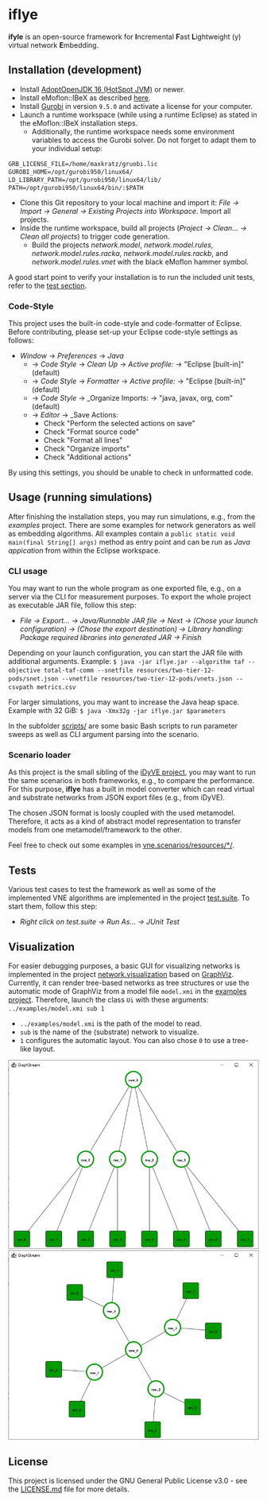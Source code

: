 # iflye

**ifyle** is an open-source framework for **I**ncremental **F**ast **L**ightweight (y) virtual network **E**mbedding.


## Installation (development)

* Install [AdoptOpenJDK 16 (HotSpot JVM)](https://adoptopenjdk.net/releases.html?variant=openjdk16&jvmVariant=hotspot) or newer.
* Install eMoflon::IBeX as described [here](https://github.com/eMoflon/emoflon-ibex#how-to-develop).
* Install [Gurobi](https://www.gurobi.com/) in version `9.5.0` and activate a license for your computer.
* Launch a runtime workspace (while using a runtime Eclipse) as stated in the eMoflon::IBeX installation steps.
    * Additionally, the runtime workspace needs some environment variables to access the Gurobi solver. Do not forget to adapt them to your individual setup:
```
GRB_LICENSE_FILE=/home/maxkratz/gruobi.lic
GUROBI_HOME=/opt/gurobi950/linux64/
LD_LIBRARY_PATH=/opt/gurobi950/linux64/lib/
PATH=/opt/gurobi950/linux64/bin/:$PATH
```
* Clone this Git repository to your local machine and import it: *File -> Import -> General -> Existing Projects into Workspace*. Import all projects.
* Inside the runtime workspace, build all projects (*Project -> Clean... -> Clean all projects*) to trigger code generation.
    * Build the projects *network.model*, *network.model.rules*, *network.model.rules.racka*, *network.model.rules.rackb*, and *network.model.rules.vnet* with the black eMoflon hammer symbol.

A good start point to verify your installation is to run the included unit tests, refer to the [test section](#tests).

### Code-Style

This project uses the built-in code-style and code-formatter of Eclipse.
Before contributing, please set-up your Eclipse code-style settings as follows:

* _Window_ -> _Preferences_ -> _Java_ 
    * -> _Code Style_ -> _Clean Up_ -> _Active profile:_ -> "Eclipse [built-in]" (default)
    * -> _Code Style_ -> _Formatter_ -> _Active profile:_ -> "Eclipse [built-in]" (default)
    * -> _Code Style_ -> _Organize Imports: -> "java, javax, org, com" (default)
    * -> _Editor_ -> _Save Actions:
        * Check "Perform the selected actions on save"
        * Check "Format source code"
        * Check "Format all lines"
        * Check "Organize imports"
        * Check "Additional actions"

By using this settings, you should be unable to check in unformatted code.


## Usage (running simulations)

After finishing the installation steps, you may run simulations, e.g., from the *examples* project.
There are some examples for network generators as well as embedding algorithms.
All examples contain a `public static void main(final String[] args)` method as entry point and can be run as *Java appication* from within the Eclipse workspace.


### CLI usage

You may want to run the whole program as one exported file, e.g., on a server via the CLI for measurement purposes.
To export the whole project as executable JAR file, follow this step:
* *File -> Export... -> Java/Runnable JAR file -> Next -> (Chose your launch configuration) -> (Chose the export destination) -> Library handling: Package required libraries into generated JAR -> Finish*

Depending on your launch configuration, you can start the JAR file with additional arguments.
Example:
`$ java -jar iflye.jar --algorithm taf --objective total-taf-comm --snetfile resources/two-tier-12-pods/snet.json --vnetfile resources/two-tier-12-pods/vnets.json --csvpath metrics.csv`

For larger simulations, you may want to increase the Java heap space.
Example with 32 GiB:
`$ java -Xmx32g -jar iflye.jar $parameters`

In the subfolder [scripts/](scripts/) are some basic Bash scripts to run parameter sweeps as well as CLI argument parsing into the scenario.


### Scenario loader

As this project is the small sibling of the [iDyVE project](https://tubiblio.ulb.tu-darmstadt.de/124918/), you may want to run the same scenarios in both frameworks, e.g., to compare the performance.
For this purpose, **iflye** has a built in model converter which can read virtual and substrate networks from JSON export files (e.g., from iDyVE).

The chosen JSON format is loosly coupled with the used metamodel.
Therefore, it acts as a kind of abstract model representation to transfer models from one metamodel/framework to the other.

Feel free to check out some examples in [vne.scenarios/resources/*/](vne.scenarios/resources/).


## Tests

Various test cases to test the framework as well as some of the implemented VNE algorithms are implemented in the project [test.suite](test.suite/).
To start them, follow this step:
* *Right click on test.suite -> Run As... -> JUnit Test*


## Visualization

For easier debugging purposes, a basic GUI for visualizing networks is implemented in the project [network.visualization](network.visualization/) based on [GraphViz](http://www.graphviz.org/download/).
Currently, it can render tree-based networks as tree structures or use the automatic mode of GraphViz from a model file `model.xmi` in the [examples project](examples/).
Therefore, launch the class `Ui` with these arguments: `../examples/model.xmi sub 1`
* `../examples/model.xmi` is the path of the model to read.
* `sub` is the name of the (substrate) network to visualize.
* `1` configures the automatic layout. You can also chose `0` to use a tree-like layout.

![](gfx/gui-tree.png)
![](gfx/gui-auto.png)


## License

This project is licensed under the GNU General Public License v3.0 - see the [LICENSE.md](LICENSE.md) file for more details.
